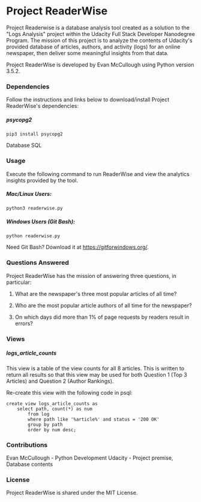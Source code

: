 # Project ReaderWise
Project Readerwise is a database analysis tool created as a solution to the "Logs Analysis" project within the Udacity Full Stack Developer Nanodegree Program. The mission of this project is to analyze the contents of Udacity's provided database of articles, authors, and activity (logs) for an online newspaper, then deliver some meaningful insights from that data.

Project ReaderWise is developed by Evan McCullough using Python version 3.5.2.

### Dependencies
Follow the instructions and links below to download/install Project ReaderWise's dependencies:
##### psycopg2
`pip3 install psycopg2`


Database SQL

### Usage
Execute the following command to run ReaderWise and view the analytics insights provided by the tool.

##### Mac/Linux Users:
`python3 readerwise.py`

##### Windows Users (Git Bash):
`python readerwise.py`

Need Git Bash? Download it at https://gitforwindows.org/.

### Questions Answered
Project ReaderWise has the mission of answering three questions, in particular:

1) What are the newspaper's three most popular articles of all time?

2) Who are the most popular article authors of all time for the newspaper?

3) On which days did more than 1% of page requests by readers result in errors?

### Views
##### logs_article_counts
This view is a table of the view counts for all 8 articles. This is written to return all results so that this
view may be used for both Question 1 (Top 3 Articles) and Question 2 (Author Rankings).

Re-create this view with the following code in psql:
```
create view logs_article_counts as
    select path, count(*) as num
        from log
        where path like '%article%' and status = '200 OK'
        group by path
        order by num desc;
```
### Contributions
Evan McCullough - Python Development
Udacity - Project premise, Database contents

### License
Project ReaderWise is shared under the MIT License.
